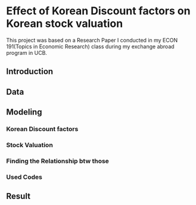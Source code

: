 # Effect of Korean Discount factors on Korean stock valuation 

This project was based on a Research Paper I conducted in my ECON 191(Topics in Economic Research) class during my exchange abroad program in UCB.

## Introduction

## Data

## Modeling
### Korean Discount factors



### Stock Valuation



### Finding the Relationship btw those


### Used Codes


## Result

